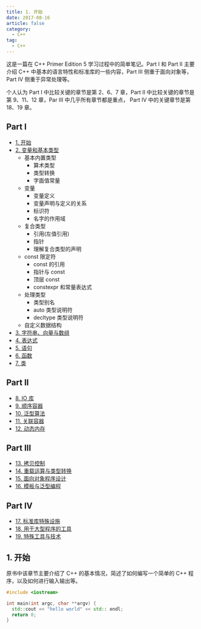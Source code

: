 ```yaml
---
title: 1. 开始
date: 2017-08-16
article: false
category:
  - C++
tag:
  - C++
---
```


这是一篇在 C++ Primer Edition 5 学习过程中的简单笔记。Part I 和 Part II 主要介绍 C++ 中基本的语言特性和标准库的一些内容，Part III 侧重于面向对象等，Part IV 侧重于异常处理等。

个人认为 Part I 中比较关键的章节是第 2、6、7 章，Part II 中比较关键的章节是第 9、11、12 章，Par III 中几乎所有章节都是重点， Part IV 中的关键章节是第 18、19 章。

## Part I

- [1. 开始](chapter1.md)
- [2. 变量和基本类型](chapter2.md)
  - 基本内置类型
    - 算术类型
    - 类型转换
    - 字面值常量
  - 变量
    - 变量定义
    - 变量声明与定义的关系
    - 标识符
    - 名字的作用域
  - 复合类型
    - 引用(左值引用)
    - 指针
    - 理解复合类型的声明
  - const 限定符
    - const 的引用
    - 指针与 const
    - 顶层 const
    - constexpr 和常量表达式
  - 处理类型
    - 类型别名
    - auto 类型说明符
    - decltype 类型说明符
  - 自定义数据结构
- [3. 字符串、向量与数组](chapter3.md)
- [4. 表达式](chapter4.md)
- [5. 语句](chapter5.md)
- [6. 函数](chapter6.md)
- [7. 类](chapter7.md)

## Part II

- [8. IO 库](chapter8.md)
- [9. 顺序容器](chapter9.md)
- [10. 泛型算法](chapter10.md)
- [11. 关联容器](chapter11.md)
- [12. 动态内存](chapter12.md)

## Part III

- [13. 拷贝控制](chapter13.md)
- [14. 重载运算与类型转换](chapter14.md)
- [15. 面向对象程序设计](chapter15.md)
- [16. 模板与泛型编程](chapter16.md)

## Part IV

- [17. 标准库特殊设施](chapter17.md)
- [18. 用于大型程序的工具](chapter18.md)
- [19. 特殊工具与技术](chapter19.md)

## 1. 开始

原书中该章节主要介绍了 C++ 的基本情况，简述了如何编写一个简单的 C++ 程序，以及如何进行输入输出等。

```cpp
#include <iostream>

int main(int argc, char **argv) {
  std::cout << "hello world" << std:: endl;
  return 0;
}

```
